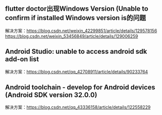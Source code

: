 ## flutter doctor出现Windows Version (Unable to confirm if installed Windows version is的问题

解决方案：https://blog.csdn.net/weixin_42299851/article/details/129578156
https://blog.csdn.net/weixin_53456849/article/details/129006259

## Android Studio: unable to access android sdk add-on list
解决方案：https://blog.csdn.net/qq_42708911/article/details/90233764

## Android toolchain - develop for Android devices (Android SDK version 32.0.0)
解决方案：https://blog.csdn.net/qq_43336158/article/details/122558229